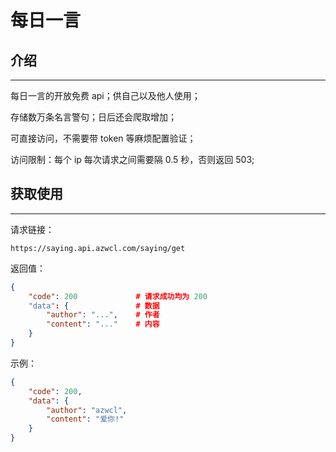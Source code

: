 # 每日一言

## 介绍
---
每日一言的开放免费 api；供自己以及他人使用；

存储数万条名言警句；日后还会爬取增加；

可直接访问，不需要带 token 等麻烦配置验证；

访问限制：每个 ip 每次请求之间需要隔 0.5 秒，否则返回 503;  

## 获取使用
---
请求链接：  

```
https://saying.api.azwcl.com/saying/get
```

返回值：

```json
{
    "code": 200             # 请求成功均为 200
    "data": {               # 数据
        "author": "...",    # 作者
        "content": "..."    # 内容
    }
}
```

示例：

```json
{
    "code": 200,
    "data": {
        "author": "azwcl",
        "content": "爱你!"
    }
}
```